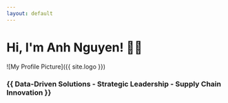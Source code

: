 ```yaml
---
layout: default
---
```


# Hi, I'm Anh Nguyen! 👋🏼

![My Profile Picture]({{ site.logo }})

### {{ Data-Driven Solutions - Strategic Leadership - Supply Chain Innovation }}

